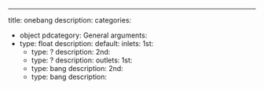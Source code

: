 ---
title: onebang
description:
categories:
 - object
pdcategory: General
arguments:
- type: float
  description:
  default:
inlets:
  1st:
  - type: ?
    description:
  2nd:
  - type: ?
    description:
outlets:
  1st:
  - type: bang
    description:
  2nd:
  - type: bang
    description:
